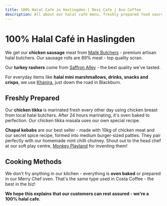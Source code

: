 ```yaml
---
title: 100% Halal Cafe in Haslingden | Desi Cafe | Avo Coffee
description: All about our halal café menu, freshly prepared food sourced from premium suppliers.
---
```


# 100% Halal Café in Haslingden

We get our **chicken sausage** meat from [Malik Butchers](https://www.malikbutchers.com/) - premium artisan halal butchers. Our sausage rolls are 89% meat - top quality scran.

Our **turkey rashers** come from [Saffron Alley](https://saffronalley.com/products/halal-smoked-turkey-rashers) - the best quality we've tasted.

For everyday items like **halal mini marshmallows, drinks, snacks and crisps**, we use [Khanjra](https://www.khanjra.co.uk/), just down the road in Blackburn.

## Freshly Prepared

Our **chicken tikka** is marinated fresh every other day using chicken breast from local halal butchers. After 24 hours marinating, it's oven baked to perfection. Our chicken tikka masala uses our own special recipe.

**Chapal kebabs** are our best seller - made with 10kg of chicken meat and our secret spice recipe, formed into medium burger-sized patties. They pair perfectly with our homemade mint chilli chutney. Shout out to the head chef at our soft play centre, [Monkey Playland](https://www.monkeyplayland.co.uk) for inventing them!

## Cooking Methods

We don't fry anything in our kitchen - everything is **oven baked** or prepared in our Merry Chef oven. That's the same type used in Costa Coffee - the best in the biz!

**We hope this explains that our customers can rest assured - we're a 100% halal cafe.**
